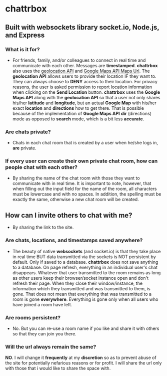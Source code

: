 # chattrbox 

## Built with websockets library socket.io, Node.js, and Express

### What is it for?
                
+ For friends, family, and/or colleagues to connect in real time and communicate with each other. Messages are **timestamped**. **chattrbox** also uses the
[geolocation API](https://developer.mozilla.org/en-US/docs/Web/API/Geolocation/Using_geolocation)
and [Google Maps API Maps Url](https://developers.google.com/maps/documentation/urls/guide). The **geolocation API** allows users to provide their location IF they want to. They can always choose to **DENY** access to their location. For privacy reasons, the user is asked permission to report location information when clicking on the
**Send Location** button. **chattrbox** uses the **Google Maps API** along with the **geolocation API** so that a user not only shares his/her **latitude** and **longitude**, but an actual **Google Map** with his/her exact **location** and **directions** how to get there. That is possible because of the implementation of **Google Maps API** **dir** (directions) mode as opposed to **search** mode, which is a bit less **accurate**.

### Are chats private?

+ Chats in each chat room that is created by a user when he/she logs in, **are** private.

### If every user can create their own private chat room, how can people chat with each other?

+ By sharing the name of the chat room with those they want to communicate with in real time. It is important to note, however, that when filling out the input field for the name of the room, all characters must be lowercase and with no spaces. In addition, the spelling must be exactly the same, otherwise a new chat room will be created.

## How can I invite others to chat with me?

+ By sharing the link to the site.

### Are chats, locations, and timestamps saved anywhere?

+ The beauty of native **websockets** (and socket.io) is that they take place in real time BUT data transmitted via the sockets is NOT persistent by default. Only if saved to a database. **chattrbox** does not save anything to a database. On page refresh, everything in an individual user's chat disappears. Whatever that user transmitted to the room remains as long as other users keep their browser/socket instance open and don't refresh their page. When they close their window/instance, the information which they transmitted and was transmitted to them, is gone. That does not mean that everything that was transmitted to a room is gone **everywhere**. Everything is gone only when all users who have joined a room have left.

### Are rooms persistent?

+ No. But you can re-use a room name if you like and share it with others so that they can join you there.

### Will the url always remain the same?

**NO**. I will change it **frequently** at my **discretion** so as to prevent abuse of the site for potentially nefarious reasons or for profit. I will share the url only with those that i would like to share the space with.